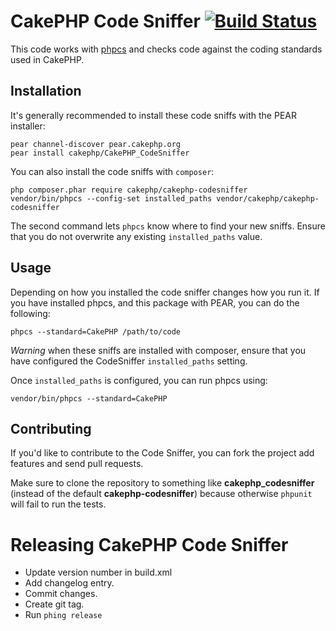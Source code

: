 CakePHP Code Sniffer [![Build Status](https://travis-ci.org/cakephp/cakephp-codesniffer.png?branch=master)](http://travis-ci.org/cakephp/cakephp-codesniffer)
====================

This code works with [phpcs](http://pear.php.net/manual/en/package.php.php-codesniffer.php)
and checks code against the coding standards used in CakePHP.

Installation
------------

It's generally recommended to install these code sniffs with the PEAR
installer:

	pear channel-discover pear.cakephp.org
	pear install cakephp/CakePHP_CodeSniffer

You can also install the code sniffs with `composer`:

	php composer.phar require cakephp/cakephp-codesniffer
	vendor/bin/phpcs --config-set installed_paths vendor/cakephp/cakephp-codesniffer

The second command lets `phpcs` know where to find your new sniffs. Ensure that
you do not overwrite any existing `installed_paths` value.

Usage
-----

Depending on how you installed the code sniffer changes how you run it. If you have
installed phpcs, and this package with PEAR, you can do the following:

	phpcs --standard=CakePHP /path/to/code

*Warning* when these sniffs are installed with composer, ensure that you have
configured the CodeSniffer `installed_paths` setting.

Once `installed_paths` is configured, you can run phpcs using:

	vendor/bin/phpcs --standard=CakePHP

Contributing
------------

If you'd like to contribute to the Code Sniffer, you can fork the project add features and send pull requests.

Make sure to clone the repository to something like **cakephp_codesniffer** (instead of the default **cakephp-codesniffer**) because otherwise `phpunit` will fail to run the tests.

Releasing CakePHP Code Sniffer
==============================

* Update version number in build.xml
* Add changelog entry.
* Commit changes.
* Create git tag.
* Run `phing release`
